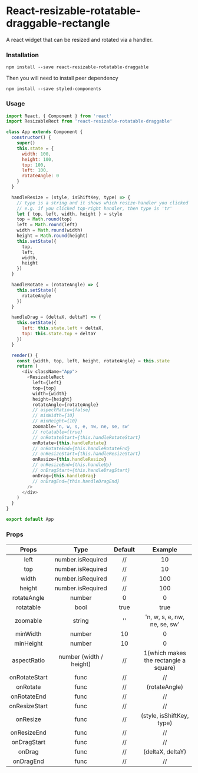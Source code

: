 # React-resizable-rotatable-draggable-rectangle


A react widget that can be resized and rotated via a handler.

### Installation

`npm install --save react-resizable-rotatable-draggable`


Then you will need to install peer dependency


`npm install --save styled-components`

### Usage

```javascript
import React, { Component } from 'react'
import ResizableRect from 'react-resizable-rotatable-draggable'

class App extends Component {
  constructor() {
    super()
    this.state = {
      width: 100,
      height: 100,
      top: 100,
      left: 100,
      rotateAngle: 0
    }
  }

  handleResize = (style, isShiftKey, type) => {
    // type is a string and it shows which resize-handler you clicked
    // e.g. if you clicked top-right handler, then type is 'tr'
    let { top, left, width, height } = style
    top = Math.round(top)
    left = Math.round(left)
    width = Math.round(width)
    height = Math.round(height)
    this.setState({
      top,
      left,
      width,
      height
    })
  }

  handleRotate = (rotateAngle) => {
    this.setState({
      rotateAngle
    })
  }

  handleDrag = (deltaX, deltaY) => {
    this.setState({
      left: this.state.left + deltaX,
      top: this.state.top + deltaY
    })
  }

  render() {
    const {width, top, left, height, rotateAngle} = this.state
    return (
      <div className="App">
        <ResizableRect
          left={left}
          top={top}
          width={width}
          height={height}
          rotateAngle={rotateAngle}
          // aspectRatio={false}
          // minWidth={10}
          // minHeight={10}
          zoomable='n, w, s, e, nw, ne, se, sw'
          // rotatable={true}
          // onRotateStart={this.handleRotateStart}
          onRotate={this.handleRotate}
          // onRotateEnd={this.handleRotateEnd}
          // onResizeStart={this.handleResizeStart}
          onResize={this.handleResize}
          // onResizeEnd={this.handleUp}
          // onDragStart={this.handleDragStart}
          onDrag={this.handleDrag}
          // onDragEnd={this.handleDragEnd}
        />
      </div>
    )
  }
}

export default App

```

### Props

| Props       |  Type                   | Default | Example                               |
|:-----------:|:-----------------------:|:-------:|:-------------------------------------:|
|left         | number.isRequired       | //      | 10                                    |
|top          | number.isRequired       | //      | 10                                    |
|width        | number.isRequired       | //      | 100                                   |
|height       | number.isRequired       | //      | 100                                   |
|rotateAngle  | number                  | 0       | 0                                     |
|rotatable    | bool                    | true    | true                                  |
|zoomable     | string                  | ''      | 'n, w, s, e, nw, ne, se, sw'          |
|minWidth     | number                  | 10      | 0                                     |
|minHeight    | number                  | 10      | 0                                     |
|aspectRatio  | number (width / height) | //      | 1(which makes the rectangle a square) |
|onRotateStart| func                    | //      | //                                    |
|onRotate     | func                    | //      | (rotateAngle)                         |
|onRotateEnd  | func                    | //      | //                                    |
|onResizeStart| func                    | //      | //                                    |
|onResize     | func                    | //      | (style, isShiftKey, type)             |
|onResizeEnd  | func                    | //      | //                                    |
|onDragStart  | func                    | //      | //                                    |
|onDrag       | func                    | //      | (deltaX, deltaY)                      |
|onDragEnd    | func                    | //      | //                                    |
